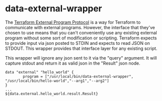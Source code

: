 # data-external-wrapper
The [Terraform External Program Protocol](https://www.terraform.io/docs/providers/external/data_source.html) is a way for Terraform to communicate with external programs. However, the interface that they've chosen to use means that you can't conveniently use any existing external program without some sort of modification or scripting. Terraform expects to provide input via json posted to STDIN and expects to read JSON on STDOUT. This wrapper provides that interface layer for any existing script.

This wrapper will ignore any json sent to it via the "query" argument. It will capture stdout and return it as valid json in the "Result" json node.

```
data "external" "hello_world" {
        program = ["/usr/local/bin/data-external-wrapper", "/usr/local/bin/hello-world","--arg1","--arg2"]        
}
...
${data.external.hello_world.result.Result}
```

